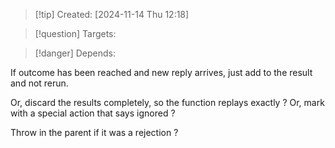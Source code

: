 
>[!tip] Created: [2024-11-14 Thu 12:18]

>[!question] Targets: 

>[!danger] Depends: 

If outcome has been reached and new reply arrives, just add to the result and not rerun.

Or, discard the results completely, so the function replays exactly ?
Or, mark with a special action that says ignored ?

Throw in the parent if it was a rejection ?